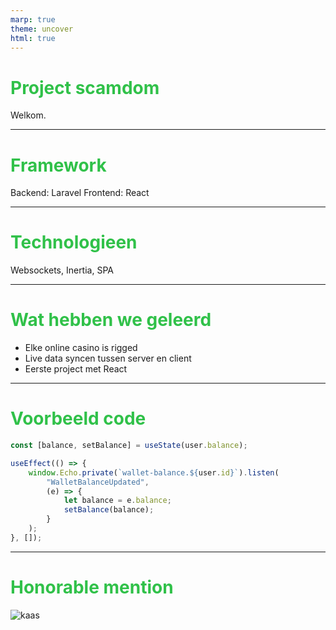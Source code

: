 ```yaml
---
marp: true
theme: uncover
html: true
---
```


# Project scamdom

Welkom.

---

# Framework

Backend: Laravel
Frontend: React

---

# Technologieen

Websockets, Inertia, SPA

---

# Wat hebben we geleerd

-   Elke online casino is rigged
-   Live data syncen tussen server en client
-   Eerste project met React

---

# Voorbeeld code

```js
const [balance, setBalance] = useState(user.balance);

useEffect(() => {
    window.Echo.private(`wallet-balance.${user.id}`).listen(
        "WalletBalanceUpdated",
        (e) => {
            let balance = e.balance;
            setBalance(balance);
        }
    );
}, []);
```

---

# Honorable mention

![kaas](https://preview.redd.it/jszezc86hpkb1.jpg?width=1080&crop=smart&auto=webp&s=f86fd0e24e2a229072d71ddd2eeaa611f623f324)

<style>
  :root {
    --color-background: #0a1119;
    --color-background-code: #131a22;
    --color-background-paginate: rgba(128, 128, 128, 0.05);
    --color-foreground: #fff;
    --color-highlight: #0a1119;
    --color-highlight-hover: #0a1119;
    --color-highlight-heading: #0a1119;
    --color-header: #0a1119;
  }

  h1 {
    color: #30c149;
  }
  img {
  max-width: 80%;
  max-height: 500px;
  margin: 0 auto;
}
</style>
